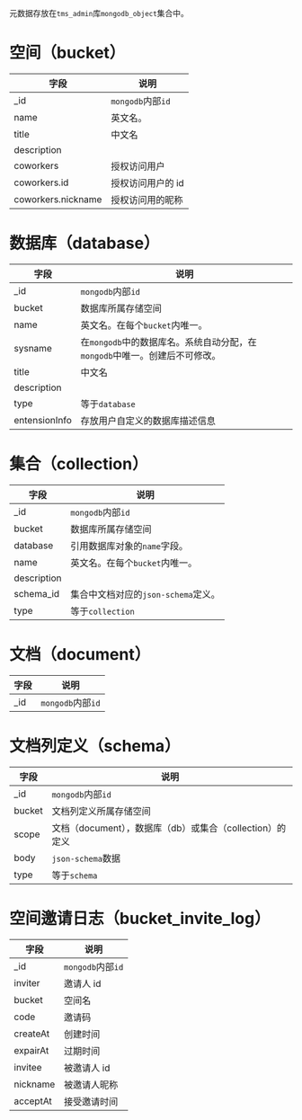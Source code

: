 元数据存放在`tms_admin`库`mongodb_object`集合中。

# 空间（bucket）

| 字段               | 说明              |
| ------------------ | ----------------- |
| \_id               | `mongodb`内部`id` |
| name               | 英文名。          |
| title              | 中文名            |
| description        |                   |
| coworkers          | 授权访问用户      |
| coworkers.id       | 授权访问用户的 id |
| coworkers.nickname | 授权访问用的昵称  |

# 数据库（database）

| 字段          | 说明                                                                       |
| ------------- | -------------------------------------------------------------------------- |
| \_id          | `mongodb`内部`id`                                                          |
| bucket        | 数据库所属存储空间                                                         |
| name          | 英文名。在每个`bucket`内唯一。                                             |
| sysname       | 在`mongodb`中的数据库名。系统自动分配，在`mongodb`中唯一。创建后不可修改。 |
| title         | 中文名                                                                     |
| description   |                                                                            |
| type          | 等于`database`                                                             |
| entensionInfo | 存放用户自定义的数据库描述信息                                             |

# 集合（collection）

| 字段        | 说明                                |
| ----------- | ----------------------------------- |
| \_id        | `mongodb`内部`id`                   |
| bucket      | 数据库所属存储空间                  |
| database    | 引用数据库对象的`name`字段。        |
| name        | 英文名。在每个`bucket`内唯一。      |
| description |                                     |
| schema_id   | 集合中文档对应的`json-schema`定义。 |
| type        | 等于`collection`                    |

# 文档（document）

| 字段 | 说明              |
| ---- | ----------------- |
| \_id | `mongodb`内部`id` |

# 文档列定义（schema）

| 字段   | 说明                                                     |
| ------ | -------------------------------------------------------- |
| \_id   | `mongodb`内部`id`                                        |
| bucket | 文档列定义所属存储空间                                   |
| scope  | 文档（document），数据库（db）或集合（collection）的定义 |
| body   | `json-schema`数据                                        |
| type   | 等于`schema`                                             |

# 空间邀请日志（bucket_invite_log）

| 字段     | 说明              |
| -------- | ----------------- |
| \_id     | `mongodb`内部`id` |
| inviter  | 邀请人 id         |
| bucket   | 空间名            |
| code     | 邀请码            |
| createAt | 创建时间          |
| expairAt | 过期时间          |
| invitee  | 被邀请人 id       |
| nickname | 被邀请人昵称      |
| acceptAt | 接受邀请时间      |
